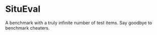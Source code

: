 ﻿# SituEval

A benchmark with a truly infinite number of test items. Say goodbye to benchmark cheaters.
